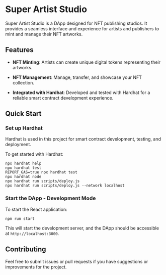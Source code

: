 # Super Artist Studio

Super Artist Studio is a DApp designed for NFT publishing studios. It provides a seamless interface and experience for artists and publishers to mint and manage their NFT artworks.



## Features

* **NFT Minting**: Artists can create unique digital tokens representing their artworks.

* **NFT Management**: Manage, transfer, and showcase your NFT collection.

* **Integrated with Hardhat**: Developed and tested with Hardhat for a reliable smart contract development experience.

## Quick Start

### Set up Hardhat
Hardhat is used in this project for smart contract development, testing, and deployment.

To get started with Hardhat:

```shell
npx hardhat help
npx hardhat test
REPORT_GAS=true npx hardhat test
npx hardhat node
npx hardhat run scripts/deploy.js
npx hardhat run scripts/deploy.js --network localhost
```

### Start the DApp - Development Mode
To start the React application:
```shell
npm run start
```

This will start the development server, and the DApp should be accessible at `http://localhost:3000`.

## Contributing
Feel free to submit issues or pull requests if you have suggestions or improvements for the project.



